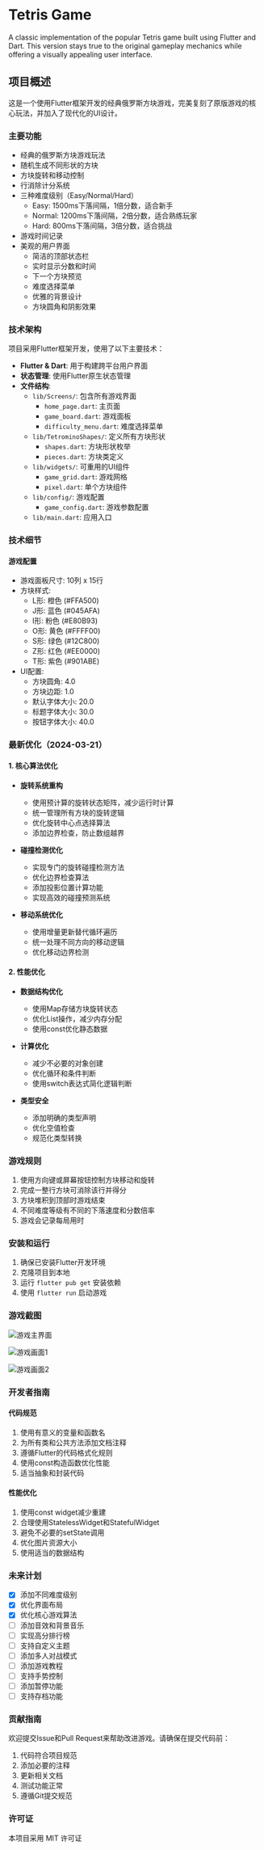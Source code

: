 # Tetris Game

A classic implementation of the popular Tetris game built using Flutter and Dart.
This version stays true to the original gameplay mechanics while offering a visually appealing user interface.

## 项目概述

这是一个使用Flutter框架开发的经典俄罗斯方块游戏，完美复刻了原版游戏的核心玩法，并加入了现代化的UI设计。

### 主要功能

- 经典的俄罗斯方块游戏玩法
- 随机生成不同形状的方块
- 方块旋转和移动控制
- 行消除计分系统
- 三种难度级别（Easy/Normal/Hard）
  - Easy: 1500ms下落间隔，1倍分数，适合新手
  - Normal: 1200ms下落间隔，2倍分数，适合熟练玩家
  - Hard: 800ms下落间隔，3倍分数，适合挑战
- 游戏时间记录
- 美观的用户界面
  - 简洁的顶部状态栏
  - 实时显示分数和时间
  - 下一个方块预览
  - 难度选择菜单
  - 优雅的背景设计
  - 方块圆角和阴影效果

### 技术架构

项目采用Flutter框架开发，使用了以下主要技术：

- **Flutter & Dart**: 用于构建跨平台用户界面
- **状态管理**: 使用Flutter原生状态管理
- **文件结构**:
  - `lib/Screens/`: 包含所有游戏界面
    - `home_page.dart`: 主页面
    - `game_board.dart`: 游戏面板
    - `difficulty_menu.dart`: 难度选择菜单
  - `lib/TetrominoShapes/`: 定义所有方块形状
    - `shapes.dart`: 方块形状枚举
    - `pieces.dart`: 方块类定义
  - `lib/widgets/`: 可重用的UI组件
    - `game_grid.dart`: 游戏网格
    - `pixel.dart`: 单个方块组件
  - `lib/config/`: 游戏配置
    - `game_config.dart`: 游戏参数配置
  - `lib/main.dart`: 应用入口

### 技术细节

#### 游戏配置
- 游戏面板尺寸: 10列 x 15行
- 方块样式:
  - L形: 橙色 (#FFA500)
  - J形: 蓝色 (#045AFA)
  - I形: 粉色 (#E80B93)
  - O形: 黄色 (#FFFF00)
  - S形: 绿色 (#12C800)
  - Z形: 红色 (#EE0000)
  - T形: 紫色 (#901ABE)
- UI配置:
  - 方块圆角: 4.0
  - 方块边距: 1.0
  - 默认字体大小: 20.0
  - 标题字体大小: 30.0
  - 按钮字体大小: 40.0

### 最新优化（2024-03-21）

#### 1. 核心算法优化
- **旋转系统重构**
  - 使用预计算的旋转状态矩阵，减少运行时计算
  - 统一管理所有方块的旋转逻辑
  - 优化旋转中心点选择算法
  - 添加边界检查，防止数组越界

- **碰撞检测优化**
  - 实现专门的旋转碰撞检测方法
  - 优化边界检查算法
  - 添加投影位置计算功能
  - 实现高效的碰撞预测系统

- **移动系统优化**
  - 使用增量更新替代循环遍历
  - 统一处理不同方向的移动逻辑
  - 优化移动边界检测

#### 2. 性能优化
- **数据结构优化**
  - 使用Map存储方块旋转状态
  - 优化List操作，减少内存分配
  - 使用const优化静态数据

- **计算优化**
  - 减少不必要的对象创建
  - 优化循环和条件判断
  - 使用switch表达式简化逻辑判断

- **类型安全**
  - 添加明确的类型声明
  - 优化空值检查
  - 规范化类型转换

### 游戏规则

1. 使用方向键或屏幕按钮控制方块移动和旋转
2. 完成一整行方块可消除该行并得分
3. 方块堆积到顶部时游戏结束
4. 不同难度等级有不同的下落速度和分数倍率
5. 游戏会记录每局用时

### 安装和运行

1. 确保已安装Flutter开发环境
2. 克隆项目到本地
3. 运行 `flutter pub get` 安装依赖
4. 使用 `flutter run` 启动游戏

### 游戏截图

![游戏主界面](https://github.com/SHahdAyman20/Tetris-Game/assets/121692567/d5ccab78-44b3-4177-b23e-5e26b20ca24c)

![游戏画面1](https://github.com/SHahdAyman20/Tetris-Game/assets/121692567/7eddf137-db6b-4338-90f3-eb2520cb219d)

![游戏画面2](https://github.com/SHahdAyman20/Tetris-Game/assets/121692567/95cfc077-a1c6-406a-9172-8399aed32713)

### 开发者指南

#### 代码规范
1. 使用有意义的变量和函数名
2. 为所有类和公共方法添加文档注释
3. 遵循Flutter的代码格式化规则
4. 使用const构造函数优化性能
5. 适当抽象和封装代码

#### 性能优化
1. 使用const widget减少重建
2. 合理使用StatelessWidget和StatefulWidget
3. 避免不必要的setState调用
4. 优化图片资源大小
5. 使用适当的数据结构

### 未来计划

- [x] 添加不同难度级别
- [x] 优化界面布局
- [x] 优化核心游戏算法
- [ ] 添加音效和背景音乐
- [ ] 实现高分排行榜
- [ ] 支持自定义主题
- [ ] 添加多人对战模式
- [ ] 添加游戏教程
- [ ] 支持手势控制
- [ ] 添加暂停功能
- [ ] 支持存档功能

### 贡献指南

欢迎提交Issue和Pull Request来帮助改进游戏。请确保在提交代码前：

1. 代码符合项目规范
2. 添加必要的注释
3. 更新相关文档
4. 测试功能正常
5. 遵循Git提交规范

### 许可证

本项目采用 MIT 许可证
